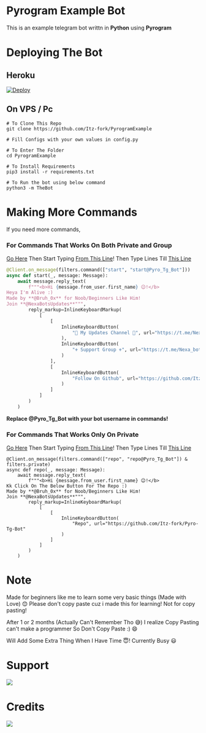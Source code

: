 # Pyrogram Example Bot
This is an example telegram bot writtn in **Python** using **Pyrogram** 

# Deploying The Bot

## Heroku

[![Deploy](https://www.herokucdn.com/deploy/button.svg)](https://heroku.com/deploy?template=https://github.com/Itz-fork/PyrogramExample)

## On VPS / Pc

```
# To Clone This Repo
git clone https://github.com/Itz-fork/PyrogramExample

# Fill Configs with your own values in config.py

# To Enter The Folder
cd PyrogramExample

# To Install Requirements
pip3 install -r requirements.txt

# To Run the bot using below command
python3 -m TheBot
```

# Making More Commands

If you need more commands,

### For Commands That Works On Both Private and Group

[Go Here](https://github.com/Itz-fork/PyrogramExample/blob/6b91ba651368c06ec87554991f191a82a6d02763/TheBot/plugins/start.py) Then Start Typing [From This Line](https://github.com/Itz-fork/PyrogramExample/blob/6b91ba651368c06ec87554991f191a82a6d02763/TheBot/plugins/start.py#L13)! Then Type Lines Till [This Line](https://github.com/Itz-fork/PyrogramExample/blob/6b91ba651368c06ec87554991f191a82a6d02763/TheBot/plugins/start.py#L40)

```python
@Client.on_message(filters.command(["start", "start@Pyro_Tg_Bot"]))
async def start(_, message: Message):
    await message.reply_text(
        f"""<b>Hi {message.from_user.first_name} 😉️!</b>
Heya I'm Alive :)
Made by **@Bruh_0x** for Noob/Beginners Like Him!
Join **@NexaBotsUpdates**""",
        reply_markup=InlineKeyboardMarkup(
            [
                [
                    InlineKeyboardButton(
                        "🔰️ My Updates Channel 🔰️", url="https://t.me/NexaBotsUpdates"
                    ),
                    InlineKeyboardButton(
                        "⚜️ Support Group ⚜️", url="https://t.me/Nexa_bots"
                    )
                ],
                [
                    InlineKeyboardButton(
                        "Follow On Github", url="https://github.com/Itz-fork"
                    )
                ]
            ]
        )
    )
```

**Replace @Pyro_Tg_Bot with your bot username in commands!**


### For Commands That Works Only On Private

[Go Here](https://github.com/Itz-fork/PyrogramExample/blob/6b91ba651368c06ec87554991f191a82a6d02763/TheBot/plugins/start.py) Then Start Typing [From This Line](https://github.com/Itz-fork/PyrogramExample/blob/6b91ba651368c06ec87554991f191a82a6d02763/TheBot/plugins/start.py#L45)! Then Type Lines Till [This Line](https://github.com/Itz-fork/PyrogramExample/blob/6b91ba651368c06ec87554991f191a82a6d02763/TheBot/plugins/start.py#L64)

```
@Client.on_message(filters.command(["repo", "repo@Pyro_Tg_Bot"]) & filters.private)
async def repo(_, message: Message):
    await message.reply_text(
        f"""<b>Hi {message.from_user.first_name} 😉️!</b>
Kk Click On The Below Button For The Repo :)
Made by **@Bruh_0x** for Noob/Beginners Like Him!
Join **@NexaBotsUpdates**""",
        reply_markup=InlineKeyboardMarkup(
            [
                [
                    InlineKeyboardButton(
                        "Repo", url="https://github.com/Itz-fork/Pyro-Tg-Bot"
                    )
                ]
            ]
        )
    )
```

# Note

Made for beginners like me to learn some very basic things (Made with Love) 😊
Please don't copy paste cuz i made this for learning! Not for copy pasting!

After 1 or 2 months (Actually Can't Remember Tho 😅) I realize Copy Pasting can't make a programmer So Don't Copy Paste :) 😄

Will Add Some Extra Thing When I Have Time 😇! Currently Busy 😃

# Support
<a href="https://t.me/Nexa_bots"><img src="https://img.shields.io/badge/Telegram-2CA5E0?style=for-the-badge&logo=telegram&logoColor=white"></a>

# Credits
<a href="https://github.com/pyrogram/pyrogram"><img src="https://img.shields.io/badge/Pyrogram-E34F26?style=for-the-badge"></a>
